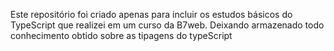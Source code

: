 Este repositório foi criado apenas para incluir os estudos básicos do TypeScript que realizei em um curso da B7web. Deixando armazenado todo conhecimento obtido sobre as tipagens do typeScript
